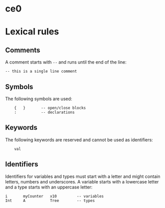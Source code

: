 # ce0

# Lexical rules

## Comments

A comment starts with `--` and runs until the end of the line:

```
-- this is a single line comment
```

## Symbols

The following symbols are used:

```
    {   }       -- open/close blocks
    :           -- declarations
```

## Keywords

The following keywords are reserved and cannot be used as identifiers:

```
    val
```

## Identifiers

Identifiers for variables and types must start with a letter and might contain
letters, numbers and underscores.
A variable starts with a lowercase letter and a type starts with an uppercase
letter:

```
i       myCounter   x10         -- variables
Int     A           Tree        -- types
```
